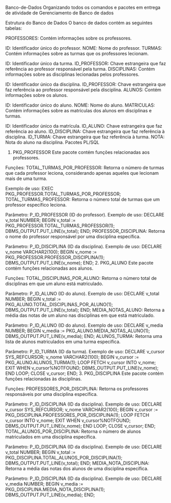 Banco-de-Dados
Organizando todos os comandos e pacotes em entrega de atividade de Gerenciamento de Banco de dados

Estrutura do Banco de Dados
O banco de dados contém as seguintes tabelas:

PROFESSORES: Contém informações sobre os professores.

ID: Identificador único do professor.
NOME: Nome do professor.
TURMAS: Contém informações sobre as turmas que os professores lecionam.

ID: Identificador único da turma.
ID_PROFESSOR: Chave estrangeira que faz referência ao professor responsável pela turma.
DISCIPLINAS: Contém informações sobre as disciplinas lecionadas pelos professores.

ID: Identificador único da disciplina.
ID_PROFESSOR: Chave estrangeira que faz referência ao professor responsável pela disciplina.
ALUNOS: Contém informações sobre os alunos.

ID: Identificador único do aluno.
NOME: Nome do aluno.
MATRICULAS: Contém informações sobre as matrículas dos alunos em disciplinas e turmas.

ID: Identificador único da matrícula.
ID_ALUNO: Chave estrangeira que faz referência ao aluno.
ID_DISCIPLINA: Chave estrangeira que faz referência à disciplina.
ID_TURMA: Chave estrangeira que faz referência à turma.
NOTA: Nota do aluno na disciplina.
Pacotes PL/SQL
1. PKG_PROFESSOR
Este pacote contém funções relacionadas aos professores.

Funções:
TOTAL_TURMAS_POR_PROFESSOR: Retorna o número de turmas que cada professor leciona, considerando apenas aqueles que lecionam mais de uma turma.

Exemplo de uso:
EXEC PKG_PROFESSOR.TOTAL_TURMAS_POR_PROFESSOR;
TOTAL_TURMAS_PROFESSOR: Retorna o número total de turmas que um professor específico leciona.

Parâmetro: P_ID_PROFESSOR (ID do professor).
Exemplo de uso:
DECLARE
    v_total NUMBER;
BEGIN
    v_total := PKG_PROFESSOR.TOTAL_TURMAS_PROFESSOR(1);
    DBMS_OUTPUT.PUT_LINE(v_total);
END;
PROFESSOR_DISCIPLINA: Retorna o nome do professor responsável por uma disciplina específica.

Parâmetro: P_ID_DISCIPLINA (ID da disciplina).
Exemplo de uso:
DECLARE
    v_nome VARCHAR2(100);
BEGIN
    v_nome := PKG_PROFESSOR.PROFESSOR_DISCIPLINA(1);
    DBMS_OUTPUT.PUT_LINE(v_nome);
END;
2. PKG_ALUNO
Este pacote contém funções relacionadas aos alunos.

Funções:
TOTAL_DISCIPLINAS_POR_ALUNO: Retorna o número total de disciplinas em que um aluno está matriculado.

Parâmetro: P_ID_ALUNO (ID do aluno).
Exemplo de uso:
DECLARE
    v_total NUMBER;
BEGIN
    v_total := PKG_ALUNO.TOTAL_DISCIPLINAS_POR_ALUNO(1);
    DBMS_OUTPUT.PUT_LINE(v_total);
END;
MEDIA_NOTAS_ALUNO: Retorna a média das notas de um aluno nas disciplinas em que está matriculado.

Parâmetro: P_ID_ALUNO (ID do aluno).
Exemplo de uso:
DECLARE
    v_media NUMBER;
BEGIN
    v_media := PKG_ALUNO.MEDIA_NOTAS_ALUNO(1);
    DBMS_OUTPUT.PUT_LINE(v_media);
END;
ALUNOS_TURMA: Retorna uma lista de alunos matriculados em uma turma específica.

Parâmetro: P_ID_TURMA (ID da turma).
Exemplo de uso:
DECLARE
    v_cursor SYS_REFCURSOR;
    v_nome VARCHAR2(100);
BEGIN
    v_cursor := PKG_ALUNO.ALUNOS_TURMA(1);
    LOOP
        FETCH v_cursor INTO v_nome;
        EXIT WHEN v_cursor%NOTFOUND;
        DBMS_OUTPUT.PUT_LINE(v_nome);
    END LOOP;
    CLOSE v_cursor;
END;
3. PKG_DISCIPLINA
Este pacote contém funções relacionadas às disciplinas.

Funções:
PROFESSORES_POR_DISCIPLINA: Retorna os professores responsáveis por uma disciplina específica.

Parâmetro: P_ID_DISCIPLINA (ID da disciplina).
Exemplo de uso:
DECLARE
    v_cursor SYS_REFCURSOR;
    v_nome VARCHAR2(100);
BEGIN
    v_cursor := PKG_DISCIPLINA.PROFESSORES_POR_DISCIPLINA(1);
    LOOP
        FETCH v_cursor INTO v_nome;
        EXIT WHEN v_cursor%NOTFOUND;
        DBMS_OUTPUT.PUT_LINE(v_nome);
    END LOOP;
    CLOSE v_cursor;
END;
TOTAL_ALUNOS_POR_DISCIPLINA: Retorna o número de alunos matriculados em uma disciplina específica.

Parâmetro: P_ID_DISCIPLINA (ID da disciplina).
Exemplo de uso:
DECLARE
    v_total NUMBER;
BEGIN
    v_total := PKG_DISCIPLINA.TOTAL_ALUNOS_POR_DISCIPLINA(1);
    DBMS_OUTPUT.PUT_LINE(v_total);
END;
MEDIA_NOTA_DISCIPLINA: Retorna a média das notas dos alunos de uma disciplina específica.

Parâmetro: P_ID_DISCIPLINA (ID da disciplina).
Exemplo de uso:
DECLARE
    v_media NUMBER;
BEGIN
    v_media := PKG_DISCIPLINA.MEDIA_NOTA_DISCIPLINA(1);
    DBMS_OUTPUT.PUT_LINE(v_media);
END;

